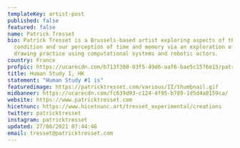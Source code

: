 ```yaml
---
templateKey: artist-post
published: false
featured: false
name: Patrick Tresset
bio: Patrick Tresset is a Brussels-based artist exploring aspects of the human
  condition and our perception of time and memory via an exploration of the
  drawing practice using computational systems and robotic actors.
country: France
profpic: https://ucarecdn.com/b713f308-03f5-49d6-aaf6-bae5c1576e15/patrickt_500c.gif
title: Human Study I, HK
statement: "Human Study #1 is"
featuredimage: https://patricktresset.com/various/II/thumbnail.gif
midbanner: https://ucarecdn.com/fc639d93-c124-4f95-b789-1d5d4a0159ca/
website: https://www.patricktresset.com
hicetnunc: https://www.hicetnunc.art/tresset_experimental/creations
twitter: patricktresset
instagram: patricktresset
updated: 27/08/2021 07:44:46
email: tresset@patricktresset.com
---
```

